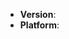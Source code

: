 <!--
Thanks for wanting to report an issue you've found in push2cloud. Please fill in
the template below by replacing the html comments with an appropriate answer.
If unsure about something, just do as best as you're able.

Version: version property in package.json
Platform: either `uname -a` output, or if Windows, version and 32 or 64-bit.

It will be much easier for us to fix the issue if a test case that reproduces
the problem is provided. Ideally this test case should not have any external
dependencies. We understand that it is not always possible to reduce your code
to a small test case, but we would appreciate to have as
much data as possible.

Thank you!
-->

* **Version**:
* **Platform**:

<!-- Enter your issue details below this comment. -->
